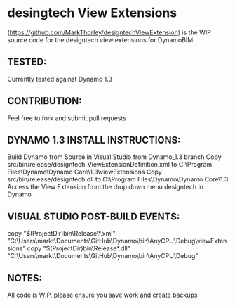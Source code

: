 # desingtech View Extensions
(https://github.com/MarkThorley/designtechViewExtension) is the WIP source code for the designtech view extensions for DynamoBIM.



## TESTED:
Currently tested against Dynamo 1.3


## CONTRIBUTION:
Feel free to fork and submit pull requests


## DYNAMO 1.3 INSTALL INSTRUCTIONS:
Build Dynamo from Source in Visual Studio from Dynamo_1.3 branch
Copy src/bin/release/designtech_ViewExtensionDefinition.xml to C:\Program Files\Dynamo\Dynamo Core\1.3\viewExtensions
Copy src/bin/release/designtech.dll to C:\Program Files\Dynamo\Dynamo Core\1.3
Access the View Extension from the drop down menu designtech in Dynamo


## VISUAL STUDIO POST-BUILD EVENTS:
copy "$(ProjectDir)bin\Release\*.xml" "C:\Users\markt\Documents\GitHub\Dynamo\bin\AnyCPU\Debug\viewExtensions"
copy "$(ProjectDir)bin\Release\*.dll" "C:\Users\markt\Documents\GitHub\Dynamo\bin\AnyCPU\Debug\"


## NOTES:
All code is WIP, please ensure you save work and create backups
